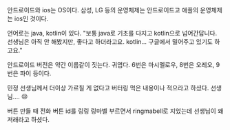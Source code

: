 안드로이드와 ios는 OS이다. 삼성, LG 등의 운영체제는 안드로이드고 애플의 운영체제는 ios인 것이다.

언어로는 java, kotlin이 있다. "보통 java로 기초를 다지고 kotlin으로 넘어간답니다. 선생님은 아직 안 해봤지만, 좋다고 하더라고요. kotlin... 구글에서 밀어주고 있기도 하고요."

안드로이드 버전은 약간 이름같이 짓는다. 귀엽다. 6번은 마시멜로우, 8번은 오레오, 9번은 파이 등이다.

민정 선생님께서 더이상 가르칠 게 없다고 버터링 먹은 내용이나 적으라고 하셨다. 선생님.... :cry:



버튼 만들 때 전화 버튼 id를 링링 링마벨 부르면서 ringmabell로 지었는데 선생님이 왜저래라고 하셨다.